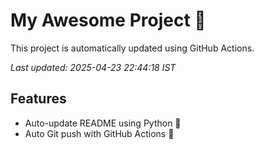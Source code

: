 # My Awesome Project 🚀

This project is automatically updated using GitHub Actions.

_Last updated: 2025-04-23 22:44:18 IST_

## Features
- Auto-update README using Python 🐍
- Auto Git push with GitHub Actions 🤖
